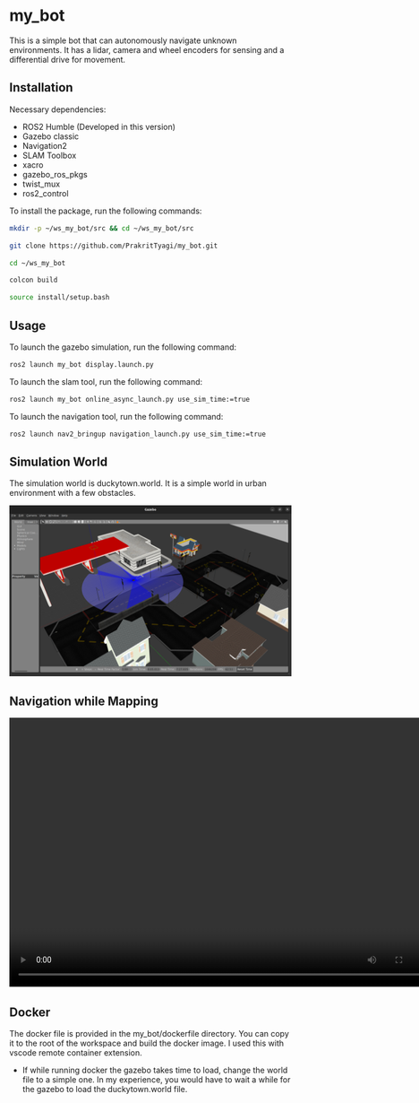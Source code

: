 # my_bot

This is a simple bot that can autonomously navigate unknown environments. It has a lidar, camera and 
wheel encoders for sensing and a differential drive for movement. 

## Installation

Necessary dependencies:

- ROS2 Humble (Developed in this version)
- Gazebo classic
- Navigation2
- SLAM Toolbox
- xacro
- gazebo_ros_pkgs
- twist_mux
- ros2_control



To install the package, run the following commands:

```bash
mkdir -p ~/ws_my_bot/src && cd ~/ws_my_bot/src
```

```bash
git clone https://github.com/PrakritTyagi/my_bot.git 
```

```bash
cd ~/ws_my_bot
```

```bash
colcon build
```

```bash
source install/setup.bash
```

## Usage

To launch the gazebo simulation, run the following command:

```bash
ros2 launch my_bot display.launch.py 
```

To launch the slam tool, run the following command:

```bash
ros2 launch my_bot online_async_launch.py use_sim_time:=true
```

To launch the navigation tool, run the following command:

```bash
ros2 launch nav2_bringup navigation_launch.py use_sim_time:=true
```

## Simulation World

The simulation world is duckytown.world. It is a simple world in urban environment with a few obstacles. 

![Simulation World](files/Gazebo.png)



## Navigation while Mapping


<video width="768" height="480" controls>
  <source src="files/SLAM_while_navigating.mp4" type="video/mp4">
  Your browser does not support the video tag.
</video>


## Docker 

The docker file is provided in the my_bot/dockerfile directory. You can copy it to the root of the workspace and build the docker image. I used this with 
vscode remote container extension. 


- If while running docker the gazebo takes time to load, change the world file to a simple one. In my experience, you would have to wait a while for the gazebo to load the duckytown.world file.

<!-- ## License

This project is licensed under the MIT License - see the [LICENSE](LICENSE) file for details. -->
